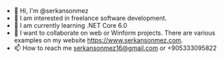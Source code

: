 - 👋 Hi, I'm @serkansonmez
- 👀 I am interested in freelance software development.
- 🌱 I am currently learning .NET Core 6.0
- 💞️ I want to collaborate on web or Winform projects. There are various examples on my website https://www.serkansonmez.com.
- 📫 How to reach me serkansonmez16@gmail.com or +905333095822

<!---
serkansonmez/serkansonmez is a ✨ special ✨ repository because its `README.md` (this file) appears on your GitHub profile.
You can click the Preview link to take a look at your changes.
--->
